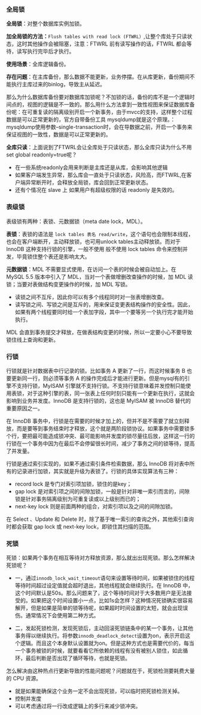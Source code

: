 ### 全局锁
**全局锁**：对整个数据库实例加锁。

**加全局锁的方法：**`Flush tables with read lock (FTWRL）`,让整个库处于只读状态，这时其他操作会被阻塞，注意：FTWRL 前有读写操作的话，FTWRL 都会等待，读写执行完毕后才执行。

**使用场景**：全库逻辑备份。

**存在问题**：在主库备份，那么数据不能更新，业务停摆。在从库更新，备份期间不能执行主库过来的binlog，导致主从延迟。

那么为什么数据库备份要对数据库加锁呢？不加锁的话，备份的库不是一个逻辑时间点的，视图的逻辑是不一致的。那么用什么方法拿到一致性视图来保证数据库备份呢：在可重复读的隔离级别开启一个新事务，由于mvcc的支持，这样整个过程数据是可以正常更新的，官方自带备份工具 mysqldump就是这个原理。：mysqldump使用参数–single-transaction时，会在导数据之前，开启一个事务来保证视图的一致性，数据是可以正常更新的。

**全库只读**：上面说到了FTWRL会让全库处于只读状态，那么全库只读为什么不用set global readonly=true呢？
* 在一些系统readonly会用来判断是主库还是从库，会影响其他逻辑
* 如果客户端发生异常，那么库会一直处于只读状态，风险高，而FTWRL,在客户端异常断开时，会释放全局锁，库会回到正常更新状态。
* 还有个情况在 slave 上 如果用户有超级权限的话 readonly 是失效的。

### 表级锁
表级锁有两种：表锁、元数据锁（meta date lock，MDL）。

**表锁**：表锁的语法是 `lock tables 表名 read/write`，这个语句也会限制本线程，也会在客户端断开，主动释放锁，也可用unlock tables主动释放锁。而对于 InnoDB 这种支持行锁的引擎，一般不使用 般不使用 lock tables 命令来控制并发，毕竟锁住整个表还是影响太大。

**元数据锁**：MDL 不需要显式使用，在访问一个表的时候会被自动加上。在 MySQL 5.5 版本中引入了 MDL，当对一个表做增删改查操作的时候，加 MDL 读锁；当要对表做结构变更操作的时候，加 MDL 写锁。

* 读锁之间不互斥，因此你可以有多个线程同时对一张表增删改查。
* 读写锁之间、写锁之间是互斥的，用来保证变更表结构操作的安全性。因此，如果有两个线程要同时给一个表加字段，其中一个要等另一个执行完才能开始执行。

MDL 会直到事务提交才释放，在做表结构变更的时候，所以一定要小心不要导致锁住线上查询和更新。

### 行锁

行锁就是针对数据表中行记录的锁。比如事务 A 更新了一行，而这时候事务 B 也要更新同一行，则必须等事务 A 的操作完成后才能进行更新。但是mysql有的引擎不支持行锁，MyISAM 引擎就不支持行锁。不支持行锁意味着并发控制只能使用表锁，对于这种引擎的表，同一张表上任何时刻只能有一个更新在执行，这就会影响到业务并发度。InnoDB 是支持行锁的，这也是 MyISAM 被 InnoDB 替代的重要原因之一。

在 InnoDB 事务中，行锁是在需要的时候才加上的，但并不是不需要了就立刻释放，而是要等到事务结束时才释放，这个就是两阶段锁协议。如果事务中需要锁多个行，要把最可能造成锁冲突、最可能影响并发度的锁尽量往后放，这样这一行的行锁在一个事务中因为在最后不会停留很长时间，减少了事务之间的锁等待，提高了并发量。  

行锁是通过索引实现的，如果不通过索引条件检索数据，那么 InnoDB 将对表中所有的记录进行加锁，其实就是升级为表锁了。行锁的具体实现算法有三种：  
* record lock 是专门对索引项加锁，锁住的是key；  
* gap lock 是对索引项之间的间隙加锁，一般是针对非唯一索引而言的，间隙锁是针对事务隔离级别为可重复读或以上级别而已的；  
* next-key lock 则是前面两种的组合，对索引项以及之间的间隙加锁。  

在 Select 、Update 和 Delete 时，除了基于唯一索引的查询之外，其他索引查询时都会获取 gap lock 或 next-key lock，即锁住其扫描的范围。
  
### 死锁
死锁：如果两个事务在相互等待对方释放资源，那么就出出现死锁。那么怎样解决死锁呢？

* 一，通过`innodb_lock_wait_timeout`语句来设置等待时间，如果被锁住的线程等待时间超过设定值就会超时退出，其他线程就会继续执行。在 InnoDB 中，这个时间默认是50s。那么问题来了，这个等待时间对于大多数用户是无法接受的。如果把这个时间设置小一点，比如1s会怎样？这种情况死锁确实很容易解开，但是如果是简单的锁等待呢，如果超时时间设置的太短，就会出现误伤。通常情况下会使用第二种方式。

* 二，发起死锁检测，发现死锁后，主动回滚死锁链条中的某一个事务，让其他事务得以继续执行。将参数`innodb_deadlock_detect`设置为on，表示开启这个逻辑。而且这个本身默认设置就为on。但是这种方式也是需要代价的，每当一个事务被锁的时候，就要看看它所依赖的线程有没有被别人锁住，如此循环，最后判断是否出现了循环等待，也就是死锁。

怎么解决由这种热点行更新导致的性能问题呢？问题就在于，死锁检测要耗费大量的 CPU 资源。
* 就是如果能确保这个业务一定不会出现死锁，可以临时把死锁检测关掉。
* 控制并发度
* 可以考虑通过将一行改成逻辑上的多行来减少锁冲突。







